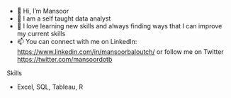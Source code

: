 - 👋 Hi, I’m Mansoor
- 👀 I am a self taught data analyst
- 🌱 I love learning new skills and always finding ways that I can improve my current skills
- 📫 You can connect with me on LinkedIn: https://www.linkedin.com/in/mansoorbaloutch/ or follow me on Twitter  https://twitter.com/mansoordotb

Skills 
- Excel, SQL, Tableau, R
